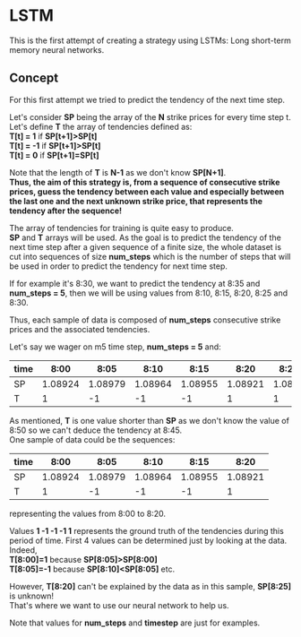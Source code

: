 # LSTM

This is the first attempt of creating a strategy using LSTMs: Long short-term memory neural networks.  

## Concept
For this first attempt we tried to predict the tendency of the next time step.  

Let's consider **SP** being the array of the **N** strike prices for every time step t.  
Let's define **T** the array of tendencies defined as:  
**T[t] = 1** if **SP[t+1]>SP[t]**  
**T[t] = -1** if **SP[t+1]>SP[t]**  
**T[t] = 0** if **SP[t+1]=SP[t]**  

Note that the length of **T** is **N-1** as we don't know **SP[N+1]**.  
**Thus, the aim of this strategy is, from a sequence of consecutive strike prices, guess the tendency between each value and especially between the last one and the next unknown strike price, that represents the tendency after the sequence!**  

The array of tendencies for training is quite easy to produce.  
**SP** and **T** arrays will be used. As the goal is to predict the tendency of the next time step after a given sequence of a finite size, the whole dataset is cut into sequences of size **num_steps** which is the number of steps that will be used in order to predict the tendency for next time step.

If for example it's 8:30, we want to predict the tendency at 8:35 and **num_steps = 5**, then we will be using values from 8:10, 8:15, 8:20, 8:25 and 8:30.

Thus, each sample of data is composed of **num_steps** consecutive strike prices and the associated tendencies.  

Let's say we wager on m5 time step, **num_steps = 5** and:

|time | 8:00  | 8:05  | 8:10  | 8:15  | 8:20  | 8:25 | 8:30 | 8:35 | 8:40  | 8:45  |
|-----|-------|-------|-------|-------|-------|------|------|------|-------|-------|
|SP   |1.08924|1.08979|1.08964|1.08955|1.08921|1.0891|1.0895|1.0895|1.08851|1.08827|
|T    |   1   |  -1   |  -1   |  -1   |   1   |   1  |  0   |  -1  |   -1  |   ?   |

As mentioned, **T** is one value shorter than **SP** as we don't know the value of 8:50 so we can't deduce the tendency at 8:45.  
One sample of data could be the sequences:  

|time | 8:00  | 8:05  | 8:10  | 8:15  | 8:20  |
|------|------|-------|-------|-------|-------|
|SP   |1.08924|1.08979|1.08964|1.08955|1.08921|
|T    |   1   |  -1   |  -1   |  -1   |   1   |

representing the values from 8:00 to 8:20.  

Values **1 -1 -1 -1 1** represents the ground truth of the tendencies during this period of time. First 4 values can be determined just by looking at the data. Indeed,  
**T[8:00]=1** because **SP[8:05]>SP[8:00]**   
**T[8:05]=-1** because **SP[8:10]<SP[8:05]** etc.

However, **T[8:20]** can't be explained by the data as in this sample, **SP[8:25]** is unknown!  
That's where we want to use our neural network to help us.  

Note that values for **num_steps** and **timestep** are just for examples.  
